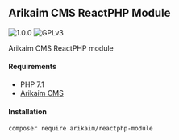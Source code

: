 ## Arikaim CMS ReactPHP Module
![1.0.0](https://img.shields.io/github/release/arikaim/reactphp-module.svg)
![GPLv3](https://img.shields.io/badge/License-GPLv3-blue.svg)



Arikaim CMS ReactPHP module



#### Requirements 
  * PHP 7.1
  * [Arikaim CMS](https://github.com/arikaim/arikaim)



#### Installation

```sh
composer require arikaim/reactphp-module
```